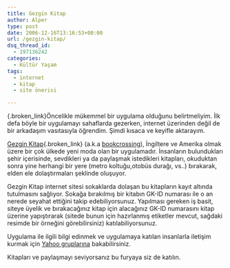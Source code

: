 ```yaml
---
title: Gezgin Kitap
author: Alper
type: post
date: 2006-12-16T13:16:53+00:00
url: /gezgin-kitap/
dsq_thread_id:
  - 197136242
categories:
  - Kültür Yaşam
tags:
  - internet
  - kitap
  - site önerisi

---
```

[][1]{.broken_link}Öncelikle mükemmel bir uygulama olduğunu belirtmeliyim. İlk defa böyle bir uygulamayı sahaflarda gezerken, internet üzerinden değil de bir arkadaşım vasıtasıyla öğrendim. Şimdi kısaca ve keyifle aktarayım.

[Gezgin Kitap][1]{.broken_link} (a.k.a [bookcrossing][2]), İngiltere ve Amerika olmak üzere bir çok ülkede yeni moda olan bir uygulamadır. İnsanların bulundukları şehir içerisinde, sevdikleri ya da paylaşmak istedikleri kitapları, okuduktan sonra yine herhangi bir yere (metro koltuğu,otobüs durağı, vs..) bırakarak, elden ele dolaştırmaları şeklinde oluşuyor.

Gezgin Kitap internet sitesi sokaklarda dolaşan bu kitapların kayıt altında tutulmasını sağlıyor. Sokağa bırakılmış bir kitabın GK-ID numarası ile o an nerede seyahat ettiğini takip edebiliyorsunuz. Yapılması gereken iş basit, siteye üyelik ve bırakacağınız kitap için alacağınız GK-ID numarasını kitap üzerine yapıştırarak (sitede bunun için hazırlanmış etiketler mevcut, sağdaki resimde bir örneğini görebilirsiniz) katılabiliyorsunuz.

Uygulama ile ilgili bilgi edinmek ve uygulamaya katılan insanlarla iletişim kurmak için [Yahoo gruplarına][3] bakabilirsiniz.

Kitapları ve paylaşmayı seviyorsanız bu furyaya siz de katılın.

 [1]: http://www.gezginkitap.com
 [2]: http://www.bookcrossing.com/
 [3]: http://groups.yahoo.com/group/bookcrossTR/